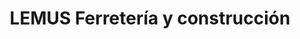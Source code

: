 ---
title: "LEMUS Ferretería y construcción"
url: /santa-tecla/lemus-ferreteria-y-construccion/
shop: hágalo usted mismo
---